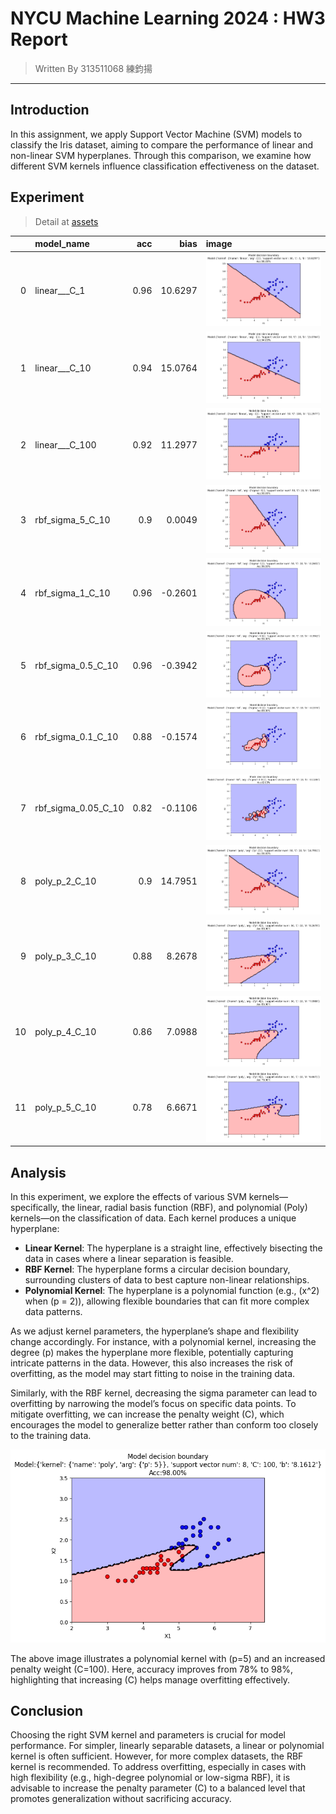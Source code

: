 # NYCU Machine Learning 2024 : HW3 Report

> Written By 313511068 練鈞揚
---

## Introduction

In this assignment, we apply Support Vector Machine (SVM) models to classify the Iris dataset, aiming to compare the performance of linear and non-linear SVM hyperplanes. Through this comparison, we examine how different SVM kernels influence classification effectiveness on the dataset.

## Experiment
>
> Detail at [assets](./assets/test_result.json)

|    | model_name          |   acc |    bias | image                                  |
|---:|:--------------------|------:|--------:|:---------------------------------------|
|  0 | linear___C_1        |  0.96 | 10.6297 | ![alt](assets/linear___C_1.png)        |
|  1 | linear___C_10       |  0.94 | 15.0764 | ![alt](assets/linear___C_10.png)       |
|  2 | linear___C_100      |  0.92 | 11.2977 | ![alt](assets/linear___C_100.png)      |
|  3 | rbf_sigma_5_C_10    |  0.9  |  0.0049 | ![alt](assets/rbf_sigma_5_C_10.png)    |
|  4 | rbf_sigma_1_C_10    |  0.96 | -0.2601 | ![alt](assets/rbf_sigma_1_C_10.png)    |
|  5 | rbf_sigma_0.5_C_10  |  0.96 | -0.3942 | ![alt](assets/rbf_sigma_0.5_C_10.png)  |
|  6 | rbf_sigma_0.1_C_10  |  0.88 | -0.1574 | ![alt](assets/rbf_sigma_0.1_C_10.png)  |
|  7 | rbf_sigma_0.05_C_10 |  0.82 | -0.1106 | ![alt](assets/rbf_sigma_0.05_C_10.png) |
|  8 | poly_p_2_C_10       |  0.9  | 14.7951 | ![alt](assets/poly_p_2_C_10.png)       |
|  9 | poly_p_3_C_10       |  0.88 |  8.2678 | ![alt](assets/poly_p_3_C_10.png)       |
| 10 | poly_p_4_C_10       |  0.86 |  7.0988 | ![alt](assets/poly_p_4_C_10.png)       |
| 11 | poly_p_5_C_10       |  0.78 |  6.6671 | ![alt](assets/poly_p_5_C_10.png)       |

## Analysis

In this experiment, we explore the effects of various SVM kernels—specifically, the linear, radial basis function (RBF), and polynomial (Poly) kernels—on the classification of data. Each kernel produces a unique hyperplane:

- **Linear Kernel**: The hyperplane is a straight line, effectively bisecting the data in cases where a linear separation is feasible.
- **RBF Kernel**: The hyperplane forms a circular decision boundary, surrounding clusters of data to best capture non-linear relationships.
- **Polynomial Kernel**: The hyperplane is a polynomial function (e.g., \(x^2\) when \(p = 2\)), allowing flexible boundaries that can fit more complex data patterns.

As we adjust kernel parameters, the hyperplane’s shape and flexibility change accordingly. For instance, with a polynomial kernel, increasing the degree \(p\) makes the hyperplane more flexible, potentially capturing intricate patterns in the data. However, this also increases the risk of overfitting, as the model may start fitting to noise in the training data.

Similarly, with the RBF kernel, decreasing the sigma parameter can lead to overfitting by narrowing the model’s focus on specific data points. To mitigate overfitting, we can increase the penalty weight \(C\), which encourages the model to generalize better rather than conform too closely to the training data.

![Poly Kernel with \(p=5\) and \(C=100\)](./assets/poly_p_5_C_100.png)

The above image illustrates a polynomial kernel with \(p=5\) and an increased penalty weight \(C=100\). Here, accuracy improves from 78% to 98%, highlighting that increasing \(C\) helps manage overfitting effectively.

## Conclusion

Choosing the right SVM kernel and parameters is crucial for model performance. For simpler, linearly separable datasets, a linear or polynomial kernel is often sufficient. However, for more complex datasets, the RBF kernel is recommended. To address overfitting, especially in cases with high flexibility (e.g., high-degree polynomial or low-sigma RBF), it is advisable to increase the penalty parameter \(C\) to a balanced level that promotes generalization without sacrificing accuracy.
